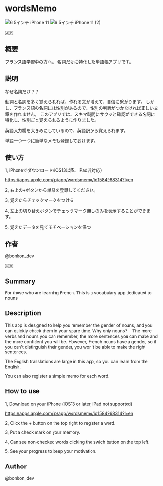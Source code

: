 # wordsMemo

![6 5インチ iPhone 11](https://user-images.githubusercontent.com/85513047/132508443-94e81908-8ca7-4d8e-9acf-66ecc9b20381.png)
![6 5インチ iPhone 11 (2)](https://user-images.githubusercontent.com/85513047/132508420-5644ce88-beaf-42de-989c-a27335b66f7b.png)

🇯🇵
## 概要
フランス語学習中の方へ。 名詞だけに特化した単語帳アプリです。

## 説明

なぜ名詞だけ？？　

動詞と名詞を多く覚えられれば、作れる文が増えて、自信に繋がります。
しかし、フランス語の名詞には性別があるので、性別の判断がつかなければ正しい文章を作れません。
このアプリでは、スキマ時間にサクッと確認ができる名詞に特化し、性別ごと覚えられるように作りました。

英語入力欄を大きめにしているので、英語訳から覚えられます。

単語一つ一つに簡単なメモも登録しておけます。

## 使い方
1, iPhoneでダウンロード(iOS13以降、iPad非対応）　

https://apps.apple.com/jp/app/wordsmemo/id1584968314?l=en

2, 右上の+ボタンから単語を登録してください。

3, 覚えたらチェックマークをつける

4, 左上の切り替えボタンでチェックマーク無しのみを表示することができます。

5, 覚えたデータを見てモチベーションを保つ

## 作者
@bonbon_dev



🇬🇧
## Summary
For those who are learning French. This is a vocabulary app dedicated to nouns.

## Description
This app is designed to help you remember the gender of nouns, and you can quickly check them in your spare time.
Why only nouns?　
The more verbs and nouns you can remember, the more sentences you can make and the more confident you will be. However, French nouns have a gender, so if you can't distinguish their gender, you won't be able to make the right sentences. 

The English translations are large in this app, so you can learn from the English.

You can also register a simple memo for each word.

## How to use
1, Download on your iPhone (iOS13 or later, iPad not supported)　

https://apps.apple.com/jp/app/wordsmemo/id1584968314?l=en

2, Click the + button on the top right to register a word. 

3, Put a check mark on your memory.

4, Can see non-checked words clicking the swich button on the top left.

5, See your progress to keep your motivation.

## Author
@bonbon_dev




